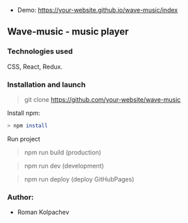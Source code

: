 - Demo: https://your-website.github.io/wave-music/index

## Wave-music - music player

### Technologies used

CSS, React, Redux.

### Installation and launch

> git clone <https://github.com/your-website/wave-music>

Install npm:

```bash
> npm install
```

Run project

> npm run build (production)

> npm run dev (development)

> npm run deploy (deploy GitHubPages)

### Author:

- Roman Kolpachev
